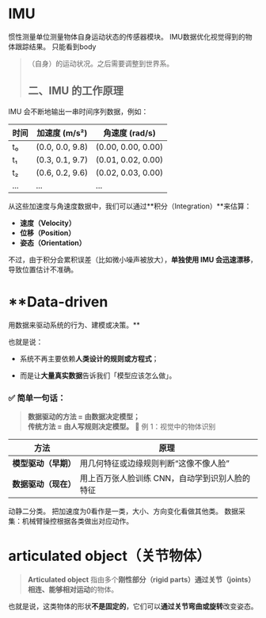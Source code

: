 # IMU
惯性测量单位测量物体自身运动状态的传感器模块。
 IMU数据优化视觉得到的物体跟踪结果。
只能看到body
> （自身）的运动状况。之后需要调整到世界系。
> ## 二、IMU 的工作原理

IMU 会不断地输出一串时间序列数据，例如：

|时间|加速度 (m/s²)|角速度 (rad/s)|
|---|---|---|
|t₀|(0.0, 0.0, 9.8)|(0.00, 0.00, 0.00)|
|t₁|(0.3, 0.1, 9.7)|(0.01, 0.02, 0.00)|
|t₂|(0.6, 0.2, 9.6)|(0.02, 0.03, 0.00)|
|...|...|...|

从这些加速度与角速度数据中，我们可以通过**积分（Integration）**来估算：
- **速度（Velocity）**
- **位移（Position）**
- **姿态（Orientation）**

不过，由于积分会累积误差（比如微小噪声被放大），**单独使用 IMU 会迅速漂移**，导致位置估计不准确。
# **Data-driven 
用数据来驱动系统的行为、建模或决策。**

也就是说：

- 系统不再主要依赖**人类设计的规则或方程式**；
    
- 而是让**大量真实数据**告诉我们「模型应该怎么做」。
    

### ✅ 简单一句话：

> **数据驱动的方法 = 由数据决定模型；  
> 传统方法 = 由人写规则决定模型。**
🧠 例 1：视觉中的物体识别

| 方法           | 原理                        |
| ------------ | ------------------------- |
| **模型驱动（早期）** | 用几何特征或边缘规则判断“这像不像人脸”      |
| **数据驱动（现在）** | 用上百万张人脸训练 CNN，自动学到识别人脸的特征 |

动静二分类。
把加速度为0看作是一类，大小、方向变化看做其他类。
数据采集：机械臂操控根据各类做出对应动作。

# articulated object（关节物体）
> **Articulated object** 指由多个**刚性部分（rigid parts）**通过**关节（joints）**相连、能够**相对运动**的物体。

也就是说，这类物体的形状**不是固定的**，它们可以**通过关节弯曲或旋转**改变姿态。